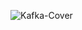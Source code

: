 ![Kafka-Cover](https://github.com/josefa52/audiv027-2024-1/assets/163590856/5eb7c5cc-082d-4d51-88b8-2df76ab202df)
